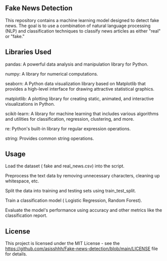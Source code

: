 ## Fake News Detection
This repository contains a machine learning model designed to detect fake news. The goal is to use a combination of natural language processing (NLP) and classification techniques to classify news articles as either "real" or "fake."

## Libraries Used
pandas: A powerful data analysis and manipulation library for Python.

numpy: A library for numerical computations.

seaborn: A Python data visualization library based on Matplotlib that provides a high-level interface for drawing attractive statistical graphics.

matplotlib: A plotting library for creating static, animated, and interactive visualizations in Python.

scikit-learn: A library for machine learning that includes various algorithms and utilities for classification, regression, clustering, and more.

re: Python's built-in library for regular expression operations.

string: Provides common string operations.

## Usage
Load the dataset ( fake and real_news.csv) into the script.

Preprocess the text data by removing unnecessary characters, cleaning up whitespace, etc.

Split the data into training and testing sets using train_test_split.

Train a classification model ( Logistic Regression, Random Forest).

Evaluate the model's performance using accuracy and other metrics like the classification report.
## License
This project is licensed under the MIT License - see the https://github.com/asisshhh/Fake-news-detection/blob/main/LICENSE file for details.
